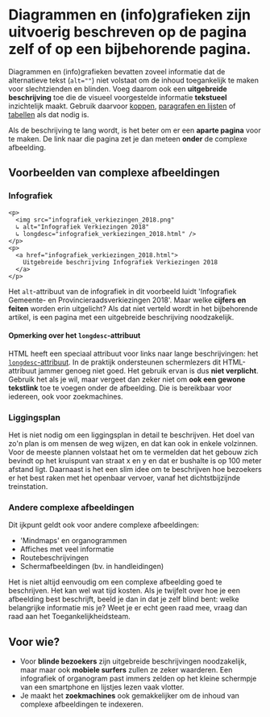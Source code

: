 # Diagrammen en (info)grafieken zijn uitvoerig beschreven op de pagina zelf of op een bijbehorende pagina.

Diagrammen en (info)grafieken bevatten zoveel informatie dat de alternatieve tekst (`alt=""`) niet volstaat om de inhoud toegankelijk te maken voor slechtzienden en blinden. Voeg daarom ook een **uitgebreide beschrijving** toe die de visueel voorgestelde informatie **tekstueel** inzichtelijk maakt. Gebruik daarvoor [koppen](/inhoud/basisregels/html-tags/index.html#1-1-2), [paragrafen en lijsten](/inhoud/basisregels/html-tags/) of [tabellen](/inhoud/tabellen-infografieken/tabelhoofdingen) als dat nodig is.

Als de beschrijving te lang wordt, is het beter om er een **aparte pagina** voor te maken. De link naar die pagina zet je dan meteen **onder** de complexe afbeelding.

## Voorbeelden van complexe afbeeldingen

### Infografiek

    <p>
      <img src="infografiek_verkiezingen_2018.png"
      ↳ alt="Infografiek Verkiezingen 2018"
      ↳ longdesc="infografiek_verkiezingen_2018.html" />
    </p>
    <p>
      <a href="infografiek_verkiezingen_2018.html">
        Uitgebreide beschrijving Infografiek Verkiezingen 2018
      </a>
    </p>

Het `alt`-attribuut van de infografiek in dit voorbeeld luidt 'Infografiek Gemeente- en Provincieraadsverkiezingen 2018'. Maar welke **cijfers en feiten** worden erin uitgelicht? Als dat niet verteld wordt in het bijbehorende artikel, is een pagina met een uitgebreide beschrijving noodzakelijk.

#### Opmerking over het `longdesc`-attribuut

HTML heeft een speciaal attribuut voor links naar lange beschrijvingen: het [`longdesc`-attribuut](http://www.w3.org/TR/WCAG20-TECHS/H45.html). In de praktijk ondersteunen schermlezers dit HTML-attribuut jammer genoeg niet goed. Het gebruik ervan is dus **niet verplicht**. Gebruik het als je wil, maar vergeet dan zeker niet om **ook een gewone tekstlink** toe te voegen onder de afbeelding. Die is bereikbaar voor iedereen, ook voor zoekmachines.

### Liggingsplan

Het is niet nodig om een liggingsplan in detail te beschrijven. Het doel van zo'n plan is om mensen de weg wijzen, en dat kan ook in enkele volzinnen. Voor de meeste plannen volstaat het om te vermelden dat het gebouw zich bevindt op het kruispunt van straat x en y en dat er bushalte is op 100 meter afstand ligt. Daarnaast is het een slim idee om te beschrijven hoe bezoekers er het best raken met het openbaar vervoer, vanaf het dichtstbijzijnde treinstation.

### Andere complexe afbeeldingen

Dit ijkpunt geldt ook voor andere complexe afbeeldingen:

- 'Mindmaps' en organogrammen
- Affiches met veel informatie
- Routebeschrijvingen
- Schermafbeeldingen (bv. in handleidingen)

Het is niet altijd eenvoudig om een complexe afbeelding goed te beschrijven. Het kan wel wat tijd kosten. Als je twijfelt over hoe je een afbeelding best beschrijft, beeld je dan in dat je zelf blind bent: welke belangrijke informatie mis je? Weet je er echt geen raad mee, vraag dan raad aan het Toegankelijkheidsteam.

## Voor wie?

- Voor **blinde bezoekers** zijn uitgebreide beschrijvingen noodzakelijk, maar maar ook **mobiele surfers** zullen ze zeker waarderen. Een infografiek of organogram past immers zelden op het kleine schermpje van een smartphone en lijstjes lezen vaak vlotter.
- Je maakt het **zoekmachines** ook gemakkelijker om de inhoud van complexe afbeeldingen te indexeren.
